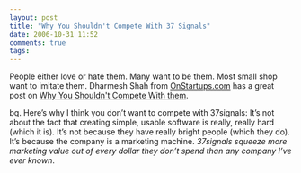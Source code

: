 ```yaml
---
layout: post
title: "Why You Shouldn't Compete With 37 Signals"
date: 2006-10-31 11:52
comments: true
tags:
---
```

People either love or hate them. Many want to be them. Most small shop want to imitate them. Dharmesh Shah from [OnStartups.com](http://onstartups.com) has a great post on [Why You Shouldn't Compete With them](http://feeds.feedburner.com/~r/onstartups/~3/41880634/StartupsWhyYouShouldntCompeteWith37Signals.aspx).

bq. Here’s why I think you don’t want to compete with 37signals:  It’s not about the fact that creating simple, usable software is really, really hard (which it is).  It’s not because they have really bright people (which they do).  It’s because the company is a marketing machine.  _37signals squeeze more marketing value out of every dollar they don’t spend than any company I’ve ever known_.
